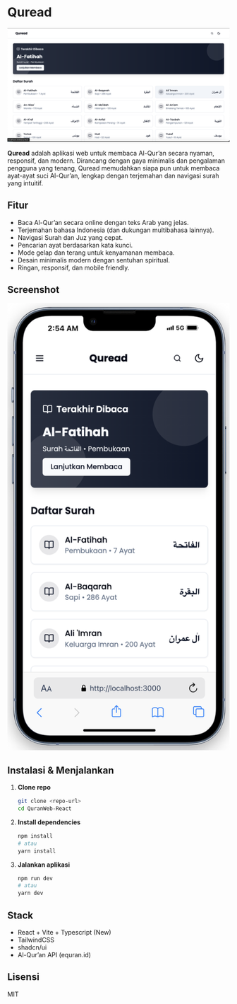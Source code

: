 # Quread

![App Screenshot](public/Shoots/new/Screenshoot2.png)

**Quread** adalah aplikasi web untuk membaca Al-Qur’an secara nyaman, responsif, dan modern. Dirancang dengan gaya minimalis dan pengalaman pengguna yang tenang, Quread memudahkan siapa pun untuk membaca ayat-ayat suci Al-Qur’an, lengkap dengan terjemahan dan navigasi surah yang intuitif.

## Fitur
- Baca Al-Qur’an secara online dengan teks Arab yang jelas.
- Terjemahan bahasa Indonesia (dan dukungan multibahasa lainnya).
- Navigasi Surah dan Juz yang cepat.
- Pencarian ayat berdasarkan kata kunci.
- Mode gelap dan terang untuk kenyamanan membaca.
- Desain minimalis modern dengan sentuhan spiritual.
- Ringan, responsif, dan mobile friendly.

## Screenshot
![Quread](public/Shoots/new/Screenshoot1.png)

## Instalasi & Menjalankan
1. **Clone repo**
   ```bash
   git clone <repo-url>
   cd QuranWeb-React
   ```
2. **Install dependencies**
   ```bash
   npm install
   # atau
   yarn install
   ```
3. **Jalankan aplikasi**
   ```bash
   npm run dev
   # atau
   yarn dev
   ```

## Stack
- React + Vite + Typescript (New)
- TailwindCSS
- shadcn/ui
- Al-Qur’an API (equran.id)

## Lisensi
MIT
